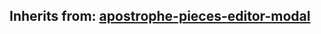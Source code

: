 ## Inherits from: [apostrophe-pieces-editor-modal](../apostrophe-pieces/browser-apostrophe-pieces-editor-modal.html)

